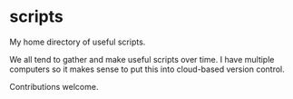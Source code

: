 # scripts

My home directory of useful scripts.

We all tend to gather and make useful scripts over time. I have multiple computers so it makes sense to put this into cloud-based version control.

Contributions welcome.
